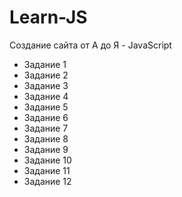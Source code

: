 # Learn-JS
Создание сайта от А до Я - JavaScript

- Задание 1
- Задание 2
- Задание 3
- Задание 4
- Задание 5
- Задание 6
- Задание 7
- Задание 8
- Задание 9
- Задание 10
- Задание 11
- Задание 12